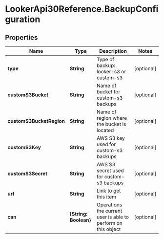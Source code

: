 # LookerApi30Reference.BackupConfiguration

## Properties
Name | Type | Description | Notes
------------ | ------------- | ------------- | -------------
**type** | **String** | Type of backup: looker-s3 or custom-s3 | [optional] 
**customS3Bucket** | **String** | Name of bucket for custom-s3 backups | [optional] 
**customS3BucketRegion** | **String** | Name of region where the bucket is located | [optional] 
**customS3Key** | **String** | AWS S3 key used for custom-s3 backups | [optional] 
**customS3Secret** | **String** | AWS S3 secret used for custom-s3 backups | [optional] 
**url** | **String** | Link to get this item | [optional] 
**can** | **{String: Boolean}** | Operations the current user is able to perform on this object | [optional] 



